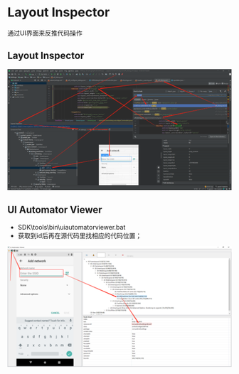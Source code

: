 # Layout Inspector

通过UI界面来反推代码操作

## Layout Inspector

![Android_Studio_Layout_Inspector_Find_Layout_Component.png](images/Android_Studio_Layout_Inspector_Find_Layout_Component.png)

## UI Automator Viewer

* SDK\tools\bin\uiautomatorviewer.bat
* 获取到id后再在源代码里找相应的代码位置；

![Android_Studio_UI_Automator_Viewer.png](images/Android_Studio_UI_Automator_Viewer.png)

